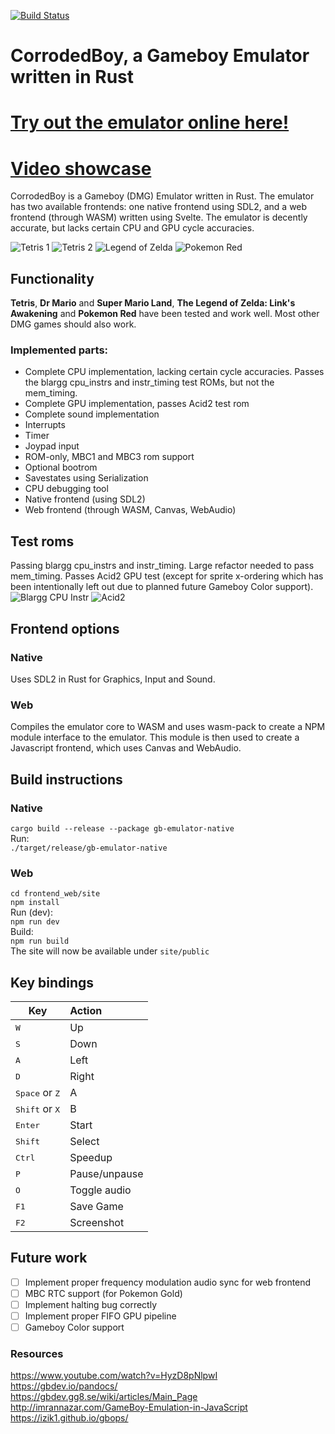 [![Build Status](https://travis-ci.com/wsandst/gameboy-emulator.svg?branch=main)](https://travis-ci.com/wsandst/gameboy-emulator)
# CorrodedBoy, a Gameboy Emulator written in Rust
# [Try out the emulator online here!](https://wsandst.com/gameboy)
# [Video showcase](https://www.youtube.com/watch?v=mhybl6--UUI)

CorrodedBoy is a Gameboy (DMG) Emulator written in Rust. The emulator has two available frontends: one native frontend using SDL2, and a web frontend (through WASM) written using Svelte. The emulator is decently accurate, but lacks certain CPU and GPU cycle accuracies.
  


![Tetris 1](docs/images/tetris1.png)
![Tetris 2](docs/images/tetris2.png)
![Legend of Zelda](docs/images/zelda.png)
![Pokemon Red](docs/images/pokemonred.png)

## Functionality
**Tetris**, **Dr Mario** and **Super Mario Land**, **The Legend of Zelda: Link's Awakening** and **Pokemon Red** have been tested and work well. Most other DMG games should also work.
### Implemented parts:
* Complete CPU implementation, lacking certain cycle accuracies. Passes the blargg cpu_instrs and instr_timing test ROMs, but not the mem_timing.
* Complete GPU implementation, passes Acid2 test rom
* Complete sound implementation
* Interrupts
* Timer
* Joypad input
* ROM-only, MBC1 and MBC3 rom support  
* Optional bootrom  
* Savestates using Serialization
* CPU debugging tool  
* Native frontend (using SDL2)  
* Web frontend (through WASM, Canvas, WebAudio)  


## Test roms
Passing blargg cpu_instrs and instr_timing. Large refactor needed to pass mem_timing. 
Passes Acid2 GPU test (except for sprite x-ordering which has been intentionally left out due to planned future Gameboy Color support).  
![Blargg CPU Instr](docs/images/test-blargg-cpu-instr.png)
![Acid2](docs/images/test-acid2.png)

## Frontend options
### Native
Uses SDL2 in Rust for Graphics, Input and Sound.

### Web
Compiles the emulator core to WASM and uses wasm-pack to create a NPM module interface to the emulator.
This module is then used to create a Javascript frontend, which uses Canvas and WebAudio.

## Build instructions
### Native
`cargo build --release --package gb-emulator-native`  
Run:  
`./target/release/gb-emulator-native`

### Web
`cd frontend_web/site`  
`npm install`  
Run (dev):  
`npm run dev`  
Build:  
`npm run build`  
The site will now be available under `site/public`

## Key bindings  
| Key           | Action        |
| ------------- |:-------------|
<kbd>W</kbd>  | Up  
<kbd>S</kbd>  | Down
<kbd>A</kbd>    | Left  
<kbd>D</kbd>    | Right  
<kbd>Space</kbd> or <kbd>Z</kbd>  | A  
<kbd>Shift</kbd> or <kbd>X</kbd>  | B  
<kbd>Enter</kbd> | Start  
<kbd>Shift</kbd> | Select  
<kbd>Ctrl</kbd>  | Speedup  
<kbd>P</kbd>     | Pause/unpause 
<kbd>O</kbd>     | Toggle audio
<kbd>F1</kbd>    | Save Game  
<kbd>F2</kbd>    | Screenshot  

## Future work
- [ ] Implement proper frequency modulation audio sync for web frontend
- [ ] MBC RTC support (for Pokemon Gold)
- [ ] Implement halting bug correctly
- [ ] Implement proper FIFO GPU pipeline
- [ ] Gameboy Color support

### Resources
https://www.youtube.com/watch?v=HyzD8pNlpwI  
https://gbdev.io/pandocs/  
https://gbdev.gg8.se/wiki/articles/Main_Page  
http://imrannazar.com/GameBoy-Emulation-in-JavaScript  
https://izik1.github.io/gbops/